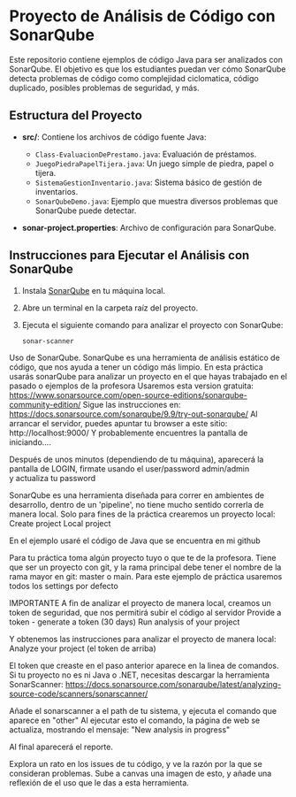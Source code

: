 # Proyecto de Análisis de Código con SonarQube

Este repositorio contiene ejemplos de código Java para ser analizados con SonarQube. El objetivo es que los estudiantes puedan ver cómo SonarQube detecta problemas de código como complejidad ciclomatica, código duplicado, posibles problemas de seguridad, y más.

## Estructura del Proyecto

- **src/**: Contiene los archivos de código fuente Java:
  - `Class-EvaluacionDePrestamo.java`: Evaluación de préstamos.
  - `JuegoPiedraPapelTijera.java`: Un juego simple de piedra, papel o tijera.
  - `SistemaGestionInventario.java`: Sistema básico de gestión de inventarios.
  - `SonarQubeDemo.java`: Ejemplo que muestra diversos problemas que SonarQube puede detectar.

- **sonar-project.properties**: Archivo de configuración para SonarQube.

## Instrucciones para Ejecutar el Análisis con SonarQube

1. Instala [SonarQube](https://www.sonarqube.org/) en tu máquina local.
2. Abre un terminal en la carpeta raíz del proyecto.
3. Ejecuta el siguiente comando para analizar el proyecto con SonarQube:

   ```bash
   sonar-scanner


Uso de SonarQube.
SonarQube es una herramienta de análisis estático de código, que nos ayuda a tener un
código más limpio.
En esta práctica usarás sonarQube para analizar un proyecto en el que hayas trabajado en
el pasado o ejemplos de la profesora
Usaremos esta version gratuita:
https://www.sonarsource.com/open-source-editions/sonarqube-community-edition/
Sigue las instrucciones en:
https://docs.sonarsource.com/sonarqube/9.9/try-out-sonarqube/
Al arrancar el servidor, puedes apuntar tu browser a este sitio:
http://localhost:9000/
Y probablemente encuentres la pantalla de iniciando....

Después de unos minutos (dependiendo de tu máquina), aparecerá la pantalla de LOGIN, firmate usando el user/password admin/admin  
y actualiza tu password

SonarQube es una herramienta diseñada para correr en ambientes de desarrollo, dentro de un 'pipeline', no tiene mucho sentido correrla de manera local. Solo para fines de la práctica crearemos un proyecto local:
  Create project
  Local project


En el ejemplo usaré el código de Java que se encuentra en mi github

Para tu práctica toma algún proyecto tuyo o que te de la profesora.
Tiene que ser un proyecto con git, y la rama principal debe tener el nombre de la rama mayor en git: master o main.
Para este ejemplo de práctica usaremos todos los settings por defecto

IMPORTANTE
A fin de analizar el proyecto de manera local, creamos un token de seguridad, que nos permitirá subir el código al servidor
  Provide a token - generate a token (30 days)
  Run analysis of your project

Y obtenemos las instrucciones para analizar el proyecto de manera local:
  Analyze your project  (el token de arriba)

El token que creaste en el paso anterior aparece en la linea de comandos.
Si tu proyecto no es ni Java o .NET, necesitas descargar la herramienta SonarScanner:
https://docs.sonarsource.com/sonarqube/latest/analyzing-source-code/scanners/sonarscanner/

Añade el sonarscanner a el path de tu sistema, y ejecuta el comando que aparece en "other"
Al ejecutar esto el comando, la página de web se actualiza, mostrando el mensaje: "New analysis in progress"

Al final aparecerá el reporte.

Explora un rato en los issues de tu código, y ve la razón por la que se consideran problemas.
Sube a canvas una imagen de esto, y añade una reflexión de el uso que le das a esta herramienta.